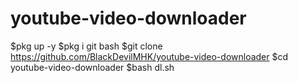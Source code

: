 # youtube-video-downloader
$pkg up -y
$pkg i git bash
$git clone https://github.com/BlackDevilMHK/youtube-video-downloader
$cd youtube-video-downloader
$bash dl.sh
